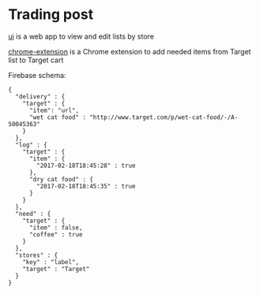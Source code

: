# Trading post

[ui](ui/README.md) is a web app to view and edit lists by store

[chrome-extension](chrome-extension/README.md) is a Chrome extension to add needed items from Target list to Target cart

Firebase schema:

````
{
  "delivery" : {
    "target" : {
      "item": "url",
      "wet cat food" : "http://www.target.com/p/wet-cat-food/-/A-50045363"
    }
  },
  "log" : {
    "target" : {
      "item" : {
        "2017-02-18T18:45:28" : true
      },
      "dry cat food" : {
        "2017-02-18T18:45:35" : true
      }
    }
  },
  "need" : {
    "target" : {
      "item" : false,
      "coffee" : true
    }
  },
  "stores" : {
    "key" : "label",
    "target" : "Target"
  }
}
````
